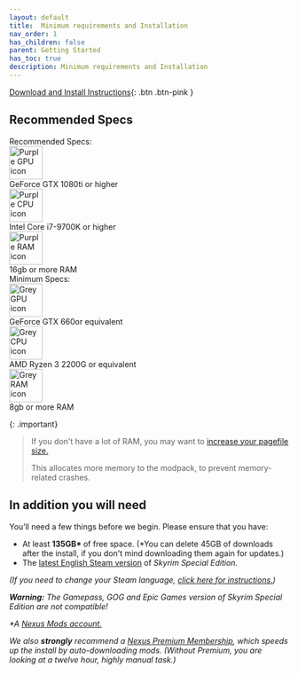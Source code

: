```yaml
---
layout: default
title:  Minimum requirements and Installation
nav_order: 1
has_children: false
parent: Getting Started
has_toc: true
description: Minimum requirements and Installation
---
```



[Download and Install Instructions](https://www.wildlandermod.com/download){: .btn .btn-pink }

## Recommended Specs

<div class="spec-title">Recommended Specs:</div>
<img src="https://uploads-ssl.webflow.com/619450a087513368f47876f8/61c014948752dd058f207c8a_gpu_purple.svg" loading="lazy" alt="Purple GPU icon" width="60"><div class="text-block-2">GeForce GTX 1080ti or higher</div>
<img src="https://uploads-ssl.webflow.com/619450a087513368f47876f8/61c01494b4e7123538f73c9e_cpu_purple.svg" loading="lazy" id="w-node-_9c2d5aae-97a7-4687-5c72-9392d9bd73e3-f95c1d78" alt="Purple CPU icon" width="60"><div class="text-block-2">Intel Core i7-9700K or higher</div>
<img src="https://uploads-ssl.webflow.com/619450a087513368f47876f8/61c014940248ef28abf69c8f_ram_purple.svg" loading="lazy" id="w-node-_9c2d5aae-97a7-4687-5c72-9392d9bd73e4-f95c1d78" alt="Purple RAM icon" width="60"><div class="text-block-2">16gb or more RAM</div>
</div>


<div class="spec-title">Minimum Specs:</div>
<div class="w-layout-grid grid_specs"><img src="https://uploads-ssl.webflow.com/619450a087513368f47876f8/61c0170758ac7f75119b40ca_gpu_gray.svg" loading="lazy" alt="Grey GPU icon" width="60"><div class="text-block-2">GeForce GTX 660or equivalent</div>
<img src="https://uploads-ssl.webflow.com/619450a087513368f47876f8/61c01707ce98a3d2c755499f_cpu_gray.svg" loading="lazy" id="w-node-_9c2d5aae-97a7-4687-5c72-9392d9bd73f2-f95c1d78" alt="Grey CPU icon" width="60"><div class="text-block-2">AMD Ryzen 3 2200G or equivalent</div>
<img src="https://uploads-ssl.webflow.com/619450a087513368f47876f8/61c0170758ac7ffc499b40cb_ram_gray.svg" loading="lazy" id="w-node-_9c2d5aae-97a7-4687-5c72-9392d9bd73f3-f95c1d78" alt="Grey RAM icon" width="60"><div class="text-block-2">8gb or more RAM</div>

</div>

{: .important}
>If you don't have a lot of&nbsp;RAM, you may want to <a href="" target="_blank">increase your pagefile size.</a>
>
> This allocates more memory to the modpack, to prevent memory-related crashes.


## In addition you will need 

You’ll need a few things before we begin. Please ensure that you have:

* At least <strong>135GB* </strong>of free space. (*You can delete 45GB of downloads after the install, if you don't mind downloading them again for updates.)
* The <a href="https://store.steampowered.com/app/489830/The_Elder_Scrolls_V_Skyrim_Special_Edition/" target="_blank" class="link-10 swi">latest English Steam version</a> of <em>Skyrim Special Edition.
 
(If you need to change your Steam language, <a href="https://imgur.com/PwCNDF5" target="_blank" class="link-41">click here for instructions.</a>)

<strong class="bold-text">Warning:</strong> The Gamepass, GOG and Epic Games version of <em>Skyrim Special Edition </em>are not compatible!

*A&nbsp;<a href="https://users.nexusmods.com/register" target="_blank" class="link-13">Nexus Mods account.</a>

We also **strongly** recommend a <a href="https://users.nexusmods.com/account/billing" target="_blank" class="link-9">Nexus Premium Membership</a>, which speeds up the install by auto-downloading mods. (Without Premium, you are looking at a twelve hour, highly manual task.)







